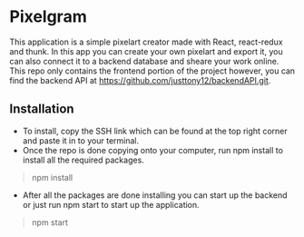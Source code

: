 # Pixelgram

This application is a simple pixelart creator made with React, react-redux and thunk. In this app you can create your own pixelart and export it, you can also connect it to a backend database and sheare your work online. This repo only contains the frontend portion of the project however, you can find the backend API at https://github.com/justtony12/backendAPI.git.

## Installation

* To install, copy the SSH link which can be found at the top right corner and paste it in to your terminal.
* Once the repo is done copying onto your computer, run npm install to install all the required packages.
> npm install
* After all the packages are done installing you can start up the backend or just run npm start to start up the application.
> npm start